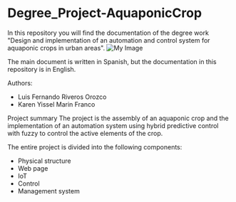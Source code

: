 # Degree_Project-AquaponicCrop

In this repository you will find the documentation of the degree work "Design and implementation of an automation and control system for aquaponic crops in urban areas".
![My Image](Some_photos/MG-20221203-WA0044.jpg)


The main document is written in Spanish, but the documentation in this repository is in English.

Authors: 
- Luis Fernando Riveros Orozco
- Karen Yissel Marin Franco

Project summary
The project is the assembly of an aquaponic crop and the implementation of an automation system using hybrid predictive control with fuzzy to control the active elements of the crop.



The entire project is divided into the following components:
- Physical structure
- Web page
- IoT
- Control
- Management system


